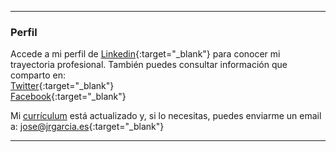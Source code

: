 ----

### Perfil


Accede a mi perfil de [Linkedin](https://www.linkedin.com/in/joseramongg){:target="_blank"} para conocer mi trayectoria profesional. También puedes consultar información que comparto en:  
[Twitter](https://twitter.com/joseramongg){:target="_blank"}    
[Facebook](https://www.facebook.com/joseramon.garcia.3382/){:target="_blank"}  

Mi [currículum](cv.md) está actualizado y, si lo necesitas, puedes enviarme un email a: [jose@jrgarcia.es](mailto:jose@jrgarcia.es){:target="_blank"}   

----









